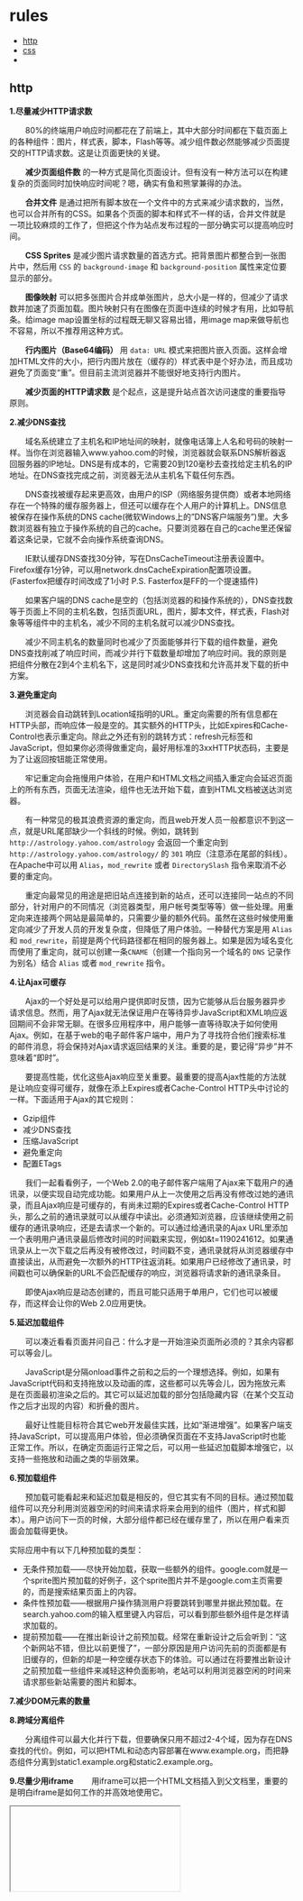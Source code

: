 # rules

- [http](#http)
- [css](#css)
- 

## http
**1.尽量减少HTTP请求数**

　　80%的终端用户响应时间都花在了前端上，其中大部分时间都在下载页面上的各种组件：图片，样式表，脚本，Flash等等。减少组件数必然能够减少页面提交的HTTP请求数。这是让页面更快的关键。

　　**减少页面组件数** 的一种方式是简化页面设计。但有没有一种方法可以在构建复杂的页面同时加快响应时间呢？嗯，确实有鱼和熊掌兼得的办法。

　　**合并文件** 是通过把所有脚本放在一个文件中的方式来减少请求数的，当然，也可以合并所有的CSS。如果各个页面的脚本和样式不一样的话，合并文件就是一项比较麻烦的工作了，但把这个作为站点发布过程的一部分确实可以提高响应时间。

　　**CSS Sprites** 是减少图片请求数量的首选方式。把背景图片都整合到一张图片中，然后用 `CSS` 的 `background-image` 和 `background-position` 属性来定位要显示的部分。

　　**图像映射** 可以把多张图片合并成单张图片，总大小是一样的，但减少了请求数并加速了页面加载。图片映射只有在图像在页面中连续的时候才有用，比如导航条。给image map设置坐标的过程既无聊又容易出错，用image map来做导航也不容易，所以不推荐用这种方式。

　　**行内图片（Base64编码）** 用 `data: URL` 模式来把图片嵌入页面。这样会增加HTML文件的大小，把行内图片放在（缓存的）样式表中是个好办法，而且成功避免了页面变“重”。但目前主流浏览器并不能很好地支持行内图片。

　　**减少页面的HTTP请求数** 是个起点，这是提升站点首次访问速度的重要指导原则。  

**2.减少DNS查找**
  
　　域名系统建立了主机名和IP地址间的映射，就像电话簿上人名和号码的映射一样。当你在浏览器输入www.yahoo.com的时候，浏览器就会联系DNS解析器返回服务器的IP地址。DNS是有成本的，它需要20到120毫秒去查找给定主机名的IP地址。在DNS查找完成之前，浏览器无法从主机名下载任何东西。

　　DNS查找被缓存起来更高效，由用户的ISP（网络服务提供商）或者本地网络存在一个特殊的缓存服务器上，但还可以缓存在个人用户的计算机上。DNS信息被保存在操作系统的DNS cache(微软Windows上的”DNS客户端服务”)里。大多数浏览器有独立于操作系统的自己的cache。只要浏览器在自己的cache里还保留着这条记录，它就不会向操作系统查询DNS。

　　IE默认缓存DNS查找30分钟，写在DnsCacheTimeout注册表设置中。Firefox缓存1分钟，可以用network.dnsCacheExpiration配置项设置。(Fasterfox把缓存时间改成了1小时 P.S. Fasterfox是FF的一个提速插件)

　　如果客户端的DNS cache是空的（包括浏览器的和操作系统的），DNS查找数等于页面上不同的主机名数，包括页面URL，图片，脚本文件，样式表，Flash对象等等组件中的主机名，减少不同的主机名就可以减少DNS查找。

　　减少不同主机名的数量同时也减少了页面能够并行下载的组件数量，避免DNS查找削减了响应时间，而减少并行下载数量却增加了响应时间。我的原则是把组件分散在2到4个主机名下，这是同时减少DNS查找和允许高并发下载的折中方案。
  
  
**3.避免重定向**
 
  
　　浏览器会自动跳转到Location域指明的URL。重定向需要的所有信息都在HTTP头部，而响应体一般是空的。其实额外的HTTP头，比如Expires和Cache-Control也表示重定向。除此之外还有别的跳转方式：refresh元标签和JavaScript，但如果你必须得做重定向，最好用标准的3xxHTTP状态码，主要是为了让返回按钮能正常使用。

　　牢记重定向会拖慢用户体验，在用户和HTML文档之间插入重定向会延迟页面上的所有东西，页面无法渲染，组件也无法开始下载，直到HTML文档被送达浏览器。

　　有一种常见的极其浪费资源的重定向，而且web开发人员一般都意识不到这一点，就是URL尾部缺少一个斜线的时候。例如，跳转到 `http://astrology.yahoo.com/astrology` 会返回一个重定向到 `http://astrology.yahoo.com/astrology/` 的 `301` 响应（注意添在尾部的斜线）。在Apache中可以用 `Alias`，`mod_rewrite` 或者 `DirectorySlash` 指令来取消不必要的重定向。

　　重定向最常见的用途是把旧站点连接到新的站点，还可以连接同一站点的不同部分，针对用户的不同情况（浏览器类型，用户帐号类型等等）做一些处理。用重定向来连接两个网站是最简单的，只需要少量的额外代码。虽然在这些时候使用重定向减少了开发人员的开发复杂度，但降低了用户体验。一种替代方案是用 `Alias` 和 `mod_rewrite`，前提是两个代码路径都在相同的服务器上。如果是因为域名变化而使用了重定向，就可以创建一条`CNAME`（创建一个指向另一个域名的 `DNS` 记录作为别名）结合 `Alias` 或者 `mod_rewrite` 指令。
  
**4.让Ajax可缓存**
  
　　Ajax的一个好处是可以给用户提供即时反馈，因为它能够从后台服务器异步请求信息。然而，用了Ajax就无法保证用户在等待异步JavaScript和XML响应返回期间不会非常无聊。在很多应用程序中，用户能够一直等待取决于如何使用Ajax。例如，在基于web的电子邮件客户端中，用户为了寻找符合他们搜索标准的邮件消息，将会保持对Ajax请求返回结果的关注。重要的是，要记得“异步”并不意味着“即时”。

　　要提高性能，优化这些Ajax响应至关重要。最重要的提高Ajax性能的方法就是让响应变得可缓存，就像在添上Expires或者Cache-Control HTTP头中讨论的一样。下面适用于Ajax的其它规则：

- Gzip组件
- 减少DNS查找
- 压缩JavaScript
- 避免重定向
- 配置ETags

　　我们一起看看例子，一个Web 2.0的电子邮件客户端用了Ajax来下载用户的通讯录，以便实现自动完成功能。如果用户从上一次使用之后再没有修改过她的通讯录，而且Ajax响应是可缓存的，有尚未过期的Expires或者Cache-Control HTTP头，那么之前的通讯录就可以从缓存中读出。必须通知浏览器，应该继续使用之前缓存的通讯录响应，还是去请求一个新的。可以通过给通讯录的Ajax URL里添加一个表明用户通讯录最后修改时间的时间戳来实现，例如&t=1190241612。如果通讯录从上一次下载之后再没有被修改过，时间戳不变，通讯录就将从浏览器缓存中直接读出，从而避免一次额外的HTTP往返消耗。如果用户已经修改了通讯录，时间戳也可以确保新的URL不会匹配缓存的响应，浏览器将请求新的通讯录条目。

　　即使Ajax响应是动态创建的，而且可能只适用于单用户，它们也可以被缓存，而这样会让你的Web 2.0应用更快。
  
**5.延迟加载组件**

　　可以凑近看看页面并问自己：什么才是一开始渲染页面所必须的？其余内容都可以等会儿。

　　JavaScript是分隔onload事件之前和之后的一个理想选择。例如，如果有JavaScript代码和支持拖放以及动画的库，这些都可以先等会儿，因为拖放元素是在页面最初渲染之后的。其它可以延迟加载的部分包括隐藏内容（在某个交互动作之后才出现的内容）和折叠的图片。

　　最好让性能目标符合其它web开发最佳实践，比如“渐进增强”。如果客户端支持JavaScript，可以提高用户体验，但必须确保页面在不支持JavaScript时也能正常工作。所以，在确定页面运行正常之后，可以用一些延迟加载脚本增强它，以支持一些拖放和动画之类的华丽效果。
  
**6.预加载组件**

　　预加载可能看起来和延迟加载是相反的，但它其实有不同的目标。通过预加载组件可以充分利用浏览器空闲的时间来请求将来会用到的组件（图片，样式和脚本）。用户访问下一页的时候，大部分组件都已经在缓存里了，所以在用户看来页面会加载得更快。

实际应用中有以下几种预加载的类型：

- 无条件预加载——尽快开始加载，获取一些额外的组件。google.com就是一个sprite图片预加载的好例子，这个sprite图片并不是google.com主页需要的，而是搜索结果页面上的内容。
- 条件性预加载——根据用户操作猜测用户将要跳转到哪里并据此预加载。在search.yahoo.com的输入框里键入内容后，可以看到那些额外组件是怎样请求加载的。
- 提前预加载——在推出新设计之前预加载。经常在重新设计之后会听到：“这个新网站不错，但比以前更慢了”，一部分原因是用户访问先前的页面都是有旧缓存的，但新的却是一种空缓存状态下的体验。可以通过在将要推出新设计之前预加载一些组件来减轻这种负面影响，老站可以利用浏览器空闲的时间来请求那些新站需要的图片和脚本。  

**7.减少DOM元素的数量**

**8.跨域分离组件**

　　分离组件可以最大化并行下载，但要确保只用不超过2-4个域，因为存在DNS查找的代价。例如，可以把HTML和动态内容部署在www.example.org，而把静态组件分离到static1.example.org和static2.example.org。

**9.尽量少用iframe**
　　用iframe可以把一个HTML文档插入到父文档里，重要的是明白iframe是如何工作的并高效地使用它。

<iframe>的优点：

引入缓慢的第三方内容，比如标志和广告
安全沙箱
并行下载脚本
<iframe>的缺点：

代价高昂，即使是空白的iframe
阻塞页面加载
非语义

**10.杜绝404**

　　HTTP请求代价高昂，完全没有必要用一个HTTP请求去获取一个无用的响应（比如404 Not Found），只会拖慢用户体验而没有任何好处。

　　有些站点用的是有帮助的404——“你的意思是xxx？”，这样做有利于用户体验，，但也浪费了服务器资源（比如数据库等等）。最糟糕的是链接到的外部JavaScript有错误而且结果是404。首先，这种下载将阻塞并行下载。其次，浏览器会试图解析404响应体，因为它是JavaScript代码，需要找出其中可用的部分。

## css

css部分

**11.避免使用CSS表达式**

**12.选择 `<link>` 舍弃 `@import`**

**13.避免使用滤镜**

　　IE专有的AlphaImageLoader滤镜可以用来修复IE7之前的版本中半透明PNG图片的问题。在图片加载过程中，这个滤镜会阻塞渲染，卡住浏览器，还会增加内存消耗而且是被应用到每个元素的，而不是每个图片，所以会存在一大堆问题。

最好的方法是干脆不要用 `AlphaImageLoader`，而优雅地降级到用在IE中支持性很好的PNG8图片来代替。如果非要用AlphaImageLoader，应该用下划线hack：_filter来避免影响IE7及更高版本的用户。

**14.把样式表放在顶部**

　　在Yahoo!研究性能的时候，我们发现把样式表放到文档的HEAD部分能让页面看起来加载地更快。这是因为把样式表放在head里能让页面逐步渲染。

　　关注性能的前端工程师想让页面逐步渲染。也就是说，我们想让浏览器尽快显示已有内容，这在页面上有一大堆内容或者用户网速很慢时显得尤为重要。给用户显示反馈（比如进度指标）的重要性已经被广泛研究过，并且被记录下来了。在我们的例子中，HTML页面就是进度指标！当浏览器逐渐加载页面头部，导航条，顶部logo等等内容的时候，这些都被正在等待页面加载的用户当作反馈，能够提高整体用户体验。


## js

**15.去除重复脚本**

**16.尽量减少DOM访问**

用JavaScript访问DOM元素是很慢的，所以，为了让页面反应更迅速，应该：

- 缓存已访问过的元素的索引
- 先“离线”更新节点，再把它们添到DOM树上
- 避免用JavaScript修复布局问题

**17.用智能的事件处理器**

使用 _事件冒泡_

　　有时候感觉页面反映不够灵敏，是因为有太多频繁执行的事件处理器被添加到了DOM树的不同元素上，这就是推荐使用事件委托的原因。如果一个div里面有10个按钮，应该只给div容器添加一个事件处理器，而不是给每个按钮都添加一个。事件能够冒泡，所以可以捕获事件并得知哪个按钮是事件源。

**18.把脚本放在底部**

**19.把JavaScript和CSS放到外面**

　　很多性能原则都是关于如何管理外部组件的，然而，在这些顾虑出现之前你应该问一个更基础的问题：应该把JavaScript和CSS放到外部文件中还是直接写在页面里？

实际上，用外部文件可以让页面更快，因为JavaScript和CSS文件会被缓存在浏览器。HTML文档中的行内JavaScript和CSS在每次请求该HTML文档的时候都会重新下载。这样做减少了所需的HTTP请求数，但增加了HTML文档的大小。另一方面，如果JavaScript和CSS在外部文件中，并且已经被浏览器缓存起来了，那么我们就成功地把HTML文档变小了，而且还没有增加HTTP请求数。

**20.压缩JavaScript和CSS**

**21.优化图片**

尝试把GIF格式转换成PNG格式，看看是否节省空间。在所有的PNG图片上运行pngcrush（或者其它PNG优化工具）

**22.优化CSS Sprite**

- 在Sprite图片中横向排列一般都比纵向排列的最终文件小
- 组合Sprite图片中的相似颜色可以保持低色数，最理想的是256色以下PNG8格式
- “对移动端友好”，不要在Sprite图片中留下太大的空隙。虽然不会在很大程度上影响图片文件的大小，但这样做可以节省用户代理把图片解压成像素映射时消耗的内存。100×100的图片是1万个像素，而1000×1000的图片就是100万个像素了。

**23.不要用HTML缩放图片**

使用图片本身的大小

**24.用小的可缓存的favicon.ico（P.S. 收藏夹图标）**

　　favicon.ico是放在服务器根目录的图片，它会带来一堆麻烦，因为即便你不管它，浏览器也会自动请求它，所以最好不要给一个404 Not Found响应。而且只要在同一个服务器上，每次请求它时都会发送cookie，此外这个图片还会干扰下载顺序，例如在IE中，当你在onload中请求额外组件时，将会先下载favicon。

所以为了缓解favicon.ico的缺点，应该确保：

- 足够小，最好在1K以下
- 设置合适的有效期HTTP头（以后如果想换的话就不能重命名了），把有效期设置为几个月后一般比较安全，可以通过检查当前favicon.ico的最后修改日期来确保变更能让浏览器知道。


## cookie

**25.给Cookie减肥**

　　使用cookie的原因有很多，比如授权和个性化。HTTP头中cookie信息在web服务器和浏览器之间交换。重要的是保证cookie尽可能的小，以最小化对用户响应时间的影响。

清除不必要的cookie
保证cookie尽可能小，以最小化对用户响应时间的影响
注意给cookie设置合适的域级别，以免影响其它子域
设置合适的有效期，更早的有效期或者none可以更快的删除cookie，提高用户响应时间
 
**26.把组件放在不含cookie的域下**

　　当浏览器发送对静态图像的请求时，cookie也会一起发送，而服务器根本不需要这些cookie。所以它们只会造成没有意义的网络通信量，应该确保对静态组件的请求不含cookie。可以创建一个子域，把所有的静态组件都部署在那儿。

　　如果域名是www.example.org，可以把静态组件部署到static.example.org。然而，如果已经在顶级域example.org或者www.example.org设置了cookie，那么所有对static.example.org的请求都会含有这些cookie。这时候可以再买一个新域名，把所有的静态组件部署上去，并保持这个新域名不含cookie。Yahoo!用的是yimg.com，YouTube是ytimg.com，Amazon是images-amazon.com等等。

　　把静态组件部署在不含cookie的域下还有一个好处是有些代理可能会拒绝缓存带cookie的组件。有一点需要注意：如果不知道应该用example.org还是www.example.org作为主页，可以考虑一下cookie的影响。省略www的话，就只能把cookie写到*.example.org，所以因为性能原因最好用www子域，并且把cookie写到这个子域下。

## mobile

**27.保证所有组件都小于25K** 

　　这个限制是因为iPhone不能缓存大于25K的组件，注意这里指的是未压缩的大小。这就是为什么缩减内容本身也很重要，因为单纯的gzip可能不够。

**28.把组件打包到一个复合文档里**

　　把各个组件打包成一个像有附件的电子邮件一样的复合文档里，可以用一个HTTP请求获取多个组件（记住一点：HTTP请求是代价高昂的）。用这种方式的时候，要先检查用户代理是否支持（iPhone就不支持）。


## server

服务器

**29.Gzip组件**

　　前端工程师可以想办法明显地缩短通过网络传输HTTP请求和响应的时间。毫无疑问，终端用户的带宽速度，网络服务商，对等交换点的距离等等，都是开发团队所无法控制的。但还有别的能够影响响应时间的因素，压缩可以通过减少HTTP响应的大小来缩短响应时间。

从HTTP/1.1开始，web客户端就有了支持压缩的Accept-Encoding HTTP请求头。
```
Accept-Encoding: gzip, deflate
```
　　如果web服务器看到这个请求头，它就会用客户端列出的一种方式来压缩响应。web服务器通过Content-Encoding相应头来通知客户端。
```
Content-Encoding: gzip
```
　　尽可能多地用gzip压缩能够给页面减肥，这也是提升用户体验最简单的方法。

**30.避免图片src属性为空**

Image with empty string src属性是空字符串的图片很常见，主要以两种形式出现：

```html
<img src=””>
```

JavaScript
```js
var img = new Image();
img.src = '';
```
这两种形式都会引起相同的问题：浏览器会向服务器发送另一个请求。

**31.配置ETag**

**服务端给组件资源添加标签，浏览器发起请求时通过 `If-None-match` 将 `ETag` 传回给服务端验证匹配，如果匹配成功，返回304状态码，节省了请求**

实体标签 `ETag`，是服务器和浏览器用来决定浏览器缓存中组件与源服务器中的组件是否匹配的一种机制（“实体”也就是组件：图片，脚本，样式表等等）。添加 `ETag` 可以提供一种实体验证机制，比最后修改日期更加灵活。

一个 `ETag` 是一个字符串，作为一个组件某一具体版本的唯一标识符。

```
HTTP/1.1 200 OK
      Last-Modified: Tue, 12 Dec 2006 03:03:59 GMT
      ETag: "10c24bc-4ab-457e1c1f"
      Content-Length: 12195
```

然后，如果浏览器必须验证一个组件，需要使用 `If-None-Match` 请求头把 `ETag` 传回给服务器。如果 `ETag` 匹配成功，会返回一个 `304` 状态码，这样就减少了12195个字节的响应体。

```
GET /i/yahoo.gif HTTP/1.1
      Host: us.yimg.com
      If-Modified-Since: Tue, 12 Dec 2006 03:03:59 GMT
      If-None-Match: "10c24bc-4ab-457e1c1f"
      HTTP/1.1 304 Not Modified
```

**32.对Ajax用GET请求**

　　Yahoo!邮箱团队发现使用 `XMLHttpRequest` 时，浏览器的 `POST` 请求是通过一个两步的过程来实现的：**先发送HTTP头，再发送数据**。所以最好用GET请求，它只需要发送一个TCP报文（除非cookie特别多）。IE的URL长度最大值是2K，所以如果要发送的数据超过2K就无法使用GET了。

POST请求的一个有趣的副作用是实际上没有发送任何数据，就像GET请求一样。正如HTTP说明文档中描述的，GET请求是用来检索信息的。所以它的语义只是用GET请求来请求数据，而不是用来发送需要存储到服务器的数据。


**33.尽早清空缓冲区**

　当用户请求一个页面时，服务器需要用大约200到500毫秒来组装HTML页面，在这期间，浏览器闲等着数据到达。PHP中有一个flush()函数，允许给浏览器发送一部分已经准备完毕的HTML响应，以便浏览器可以在后台准备剩余部分的同时开始获取组件，好处主要体现在很忙的后台或者很“轻”的前端页面上（P.S. 也就是说，响应时耗主要在后台方面时最能体现优势）。

　　较理想的清空缓冲区的位置是HEAD后面，因为HTML的HEAD部分通常更容易生成，并且允许引入任何CSS和JavaScript文件，这样就可以让浏览器在后台还在处理的时候就开始并行获取组件。

例如：

```
 ... <!-- css, js -->
    </head>
    <?php flush(); ?>
    <body>
      ... <!-- content -->
```

**34.使用CDN（内容分发网络）**

　　用户与服务器的物理距离对响应时间也有影响。把内容部署在多个地理位置分散的服务器上能让用户更快地载入页面。但具体要怎么做呢？

　　实现内容在地理位置上分散的第一步是：不要尝试去重新设计你的web应用程序来适应分布式结构。这取决于应用程序，改变结构可能包括一些让人望而生畏的任务，比如同步会话状态和跨服务器复制数据库事务（翻译可能不准确）。缩短用户和内容之间距离的提议可能被推迟，或者根本不可能通过，就是因为这个难题。

　　记住终端用户80%到90%的响应时间都花在下载页面组件上了：**图片，样式，脚本，Flash等等**，这是业绩黄金法则。**最好先分散静态内容（比如，多个站点管理静态资源）**，而不是一开始就重新设计应用程序结构。这不仅能够大大减少响应时间，还更容易表现出 `CDN` 的功劳。

　　内容分发网络（CDN）是一组分散在不同地理位置的web服务器，用来给用户更高效地发送内容。典型地，选择用来发送内容的服务器是基于网络距离的衡量标准的。例如：选跳数（hop）最少的或者响应时间最快的服务器。

**35.添上Expires或者Cache-Control HTTP头**

- 静态组件：设置一个比较长时间的 `Expires`
- 用合适的 `Cache-Control` HTTP头来让浏览器进行条件性的请求

　　网页设计越来越丰富，这意味着页面里有更多的脚本，图片和Flash。站点的新访客可能还是不得不提交几个HTTP请求，但通过使用有效期能让组件变得可缓存，这避免了在接下来的浏览过程中不必要的HTTP请求。**有效期HTTP头通常被用在图片上，但它们应该用在所有组件上，包括脚本、样式和Flash组件。**
  
　　浏览器（和代理）用缓存来减少HTTP请求的数目和大小，让页面能够更快加载。web服务器通过有效期HTTP响应头来告诉客户端，页面的各个组件应该被缓存多久。用一个遥远的将来时间做有效期，告诉浏览器这个响应在2010年4月15日前不会改变。

```
Expires: Thu, 15 Apr 2010 20:00:00 GMT
```
